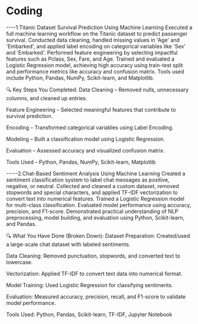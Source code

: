 # Coding 
----1.Titanic Dataset Survival Prediction Using Machine Learning
Executed a full machine learning workflow on the Titanic dataset to predict passenger survival. Conducted data cleaning, handled missing values in 'Age' and 'Embarked', and applied label encoding on categorical variables like 'Sex' and 'Embarked'. Performed feature engineering by selecting impactful features such as Pclass, Sex, Fare, and Age. Trained and evaluated a Logistic Regression model, achieving high accuracy using train-test split and performance metrics like accuracy and confusion matrix. Tools used include Python, Pandas, NumPy, Scikit-learn, and Matplotlib.

🔍 Key Steps You Completed:
Data Cleaning – Removed nulls, unnecessary columns, and cleaned up entries.

Feature Engineering – Selected meaningful features that contribute to survival prediction.

Encoding – Transformed categorical variables using Label Encoding.

Modeling – Built a classification model using Logistic Regression.

Evaluation – Assessed accuracy and visualized confusion matrix.

Tools Used – Python, Pandas, NumPy, Scikit-learn, Matplotlib

-----2.Chat-Based Sentiment Analysis Using Machine Learning
Created a sentiment classification system to label chat messages as positive, negative, or neutral. Collected and cleaned a custom dataset, removed stopwords and special characters, and applied TF-IDF vectorization to convert text into numerical features. Trained a Logistic Regression model for multi-class classification. Evaluated model performance using accuracy, precision, and F1-score. Demonstrated practical understanding of NLP preprocessing, model building, and evaluation using Python, Scikit-learn, and Pandas.

🔍 What You Have Done (Broken Down):
Dataset Preparation: Created/used a large-scale chat dataset with labeled sentiments.

Data Cleaning: Removed punctuation, stopwords, and converted text to lowercase.

Vectorization: Applied TF-IDF to convert text data into numerical format.

Model Training: Used Logistic Regression for classifying sentiments.

Evaluation: Measured accuracy, precision, recall, and F1-score to validate model performance.

Tools Used: Python, Pandas, Scikit-learn, TF-IDF, Jupyter Notebook

